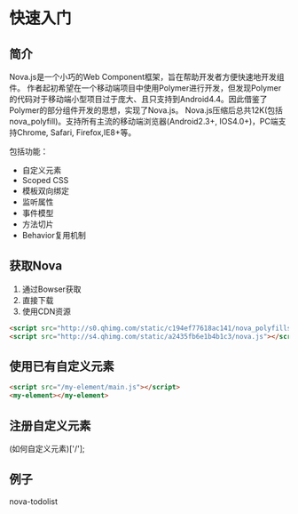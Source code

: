 # 快速入门

## 简介

Nova.js是一个小巧的Web Component框架，旨在帮助开发者方便快速地开发组件。
作者起初希望在一个移动端项目中使用Polymer进行开发，但发现Polymer的代码对于移动端小型项目过于庞大、且只支持到Android4.4。因此借鉴了Polymer的部分组件开发的思想，实现了Nova.js。
Nova.js压缩后总共12K(包括nova_polyfill)。支持所有主流的移动端浏览器(Android2.3+, IOS4.0+)，PC端支持Chrome, Safari, Firefox,IE8+等。

包括功能：
* 自定义元素
* Scoped CSS
* 模板双向绑定
* 监听属性
* 事件模型
* 方法切片
* Behavior复用机制


## 获取Nova
1. 通过Bowser获取
2. 直接下载
3. 使用CDN资源


```html
<script src="http://s0.qhimg.com/static/c194ef77618ac141/nova_polyfills.js"></script>
<script src="http://s4.qhimg.com/static/a2435fb6e1b4b1c3/nova.js"></script>
```

## 使用已有自定义元素
```html
<script src="/my-element/main.js"></script>
<my-element></my-element>
```

## 注册自定义元素
(如何自定义元素)['/'];

## 例子
nova-todolist

